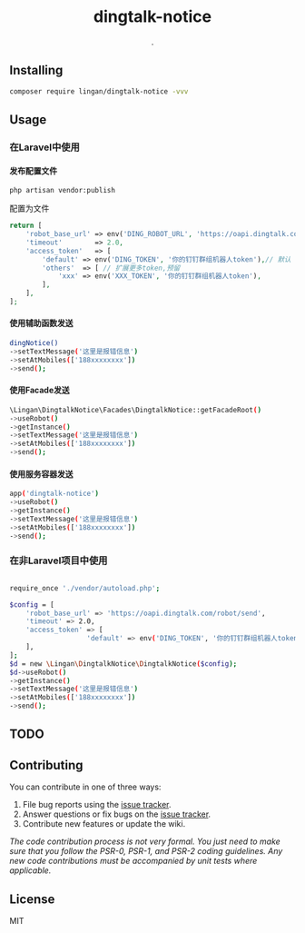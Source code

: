 <h1 align="center"> dingtalk-notice </h1>

<p align="center"> .</p>


## Installing

```bash
composer require lingan/dingtalk-notice -vvv
```

## Usage
### 在Laravel中使用
#### 发布配置文件
```shell
php artisan vendor:publish
```
配置为文件
```php
return [
    'robot_base_url' => env('DING_ROBOT_URL', 'https://oapi.dingtalk.com/robot/send'),
    'timeout'        => 2.0,
    'access_token'   => [
        'default' => env('DING_TOKEN', '你的钉钉群组机器人token'),// 默认
        'others'  => [ // 扩展更多token,预留
            'xxx' => env('XXX_TOKEN', '你的钉钉群组机器人token'),
        ],
    ],
];
```

#### 使用辅助函数发送
```bash
dingNotice()
->setTextMessage('这里是报错信息')
->setAtMobiles(['188xxxxxxxx'])
->send();
```
#### 使用Facade发送
```bash
\Lingan\DingtalkNotice\Facades\DingtalkNotice::getFacadeRoot()
->useRobot()
->getInstance()
->setTextMessage('这里是报错信息')
->setAtMobiles(['188xxxxxxxx'])
->send();
```
#### 使用服务容器发送
```bash
app('dingtalk-notice')
->useRobot()
->getInstance()
->setTextMessage('这里是报错信息')
->setAtMobiles(['188xxxxxxxx'])
->send();
```

### 在非Laravel项目中使用
```bash

require_once './vendor/autoload.php';

$config = [
    'robot_base_url' => 'https://oapi.dingtalk.com/robot/send',
    'timeout' => 2.0,
    'access_token' => [
                   'default' => env('DING_TOKEN', '你的钉钉群组机器人token'),// 默认
    ],
];
$d = new \Lingan\DingtalkNotice\DingtalkNotice($config);
$d->useRobot()
->getInstance()
->setTextMessage('这里是报错信息')
->setAtMobiles(['188xxxxxxxx'])
->send();

```

## TODO

## Contributing

You can contribute in one of three ways:

1. File bug reports using the [issue tracker](https://github.com/linganmin/dingtalk-notice/issues).
2. Answer questions or fix bugs on the [issue tracker](https://github.com/linganmin/dingtalk-notice/issues).
3. Contribute new features or update the wiki.

_The code contribution process is not very formal. You just need to make sure that you follow the PSR-0, PSR-1, and PSR-2 coding guidelines. Any new code contributions must be accompanied by unit tests where applicable._

## License

MIT